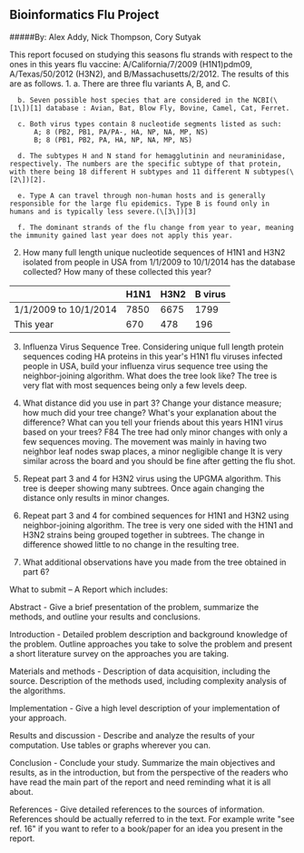 Bioinformatics Flu Project
--------------------------
#####By: Alex Addy, Nick Thompson, Cory Sutyak


This report focused on studying this seasons flu strands with respect to the ones in this years flu vaccine: A/California/7/2009 (H1N1)pdm09, A/Texas/50/2012 (H3N2), and B/Massachusetts/2/2012. The results of this are as follows.
	1.
      a. There are three flu variants A, B, and C.

      b. Seven possible host species that are considered in the NCBI(\[1\])[1] database : Avian, Bat, Blow Fly, Bovine, Camel, Cat, Ferret.

      c. Both virus types contain 8 nucleotide segments listed as such:
          A; 8 (PB2, PB1, PA/PA-, HA, NP, NA, MP, NS)
          B; 8 (PB1, PB2, PA, HA, NP, NA, MP, NS)

      d. The subtypes H and N stand for hemagglutinin and neuraminidase, respectively. The numbers are the specific subtype of that protein, with there being 18 different H subtypes and 11 different N subtypes(\[2\])[2].

      e. Type A can travel through non-human hosts and is generally responsible for the large flu epidemics. Type B is found only in humans and is typically less severe.(\[3\])[3]

      f. The dominant strands of the flu change from year to year, meaning the immunity gained last year does not apply this year.

  2. How many full length unique nucleotide sequences of H1N1 and H3N2 isolated from people in USA from 1/1/2009 to 10/1/2014 has the database collected? How many of these collected this year?

  |                       | H1N1 | H3N2 | B virus |
  | --------------------- | ---- | -----| ------- |
  | 1/1/2009 to 10/1/2014 | 7850 | 6675 |   1799  |
  | This year             |  670 |  478 |    196  |

  3. Influenza Virus Sequence Tree. Considering unique full length protein sequences coding HA proteins in this year's H1N1 flu viruses infected people in USA, build your influenza virus sequence tree using the neighbor-joining algorithm. What does the tree look like?
    The tree is very flat with most sequences being only a few levels deep.

  4. What distance did you use in part 3? Change your distance measure; how much did your tree change? What's your explanation about the difference? What can you tell your friends about this years H1N1 virus based on your trees?
    F84
    The tree had only minor changes with only a few sequences moving. The movement was mainly in having two neighbor leaf nodes swap places, a minor negligible change
    It is very similar across the board and you should be fine after getting the flu shot.

  5. Repeat part 3 and 4 for H3N2 virus using the UPGMA algorithm.  This tree is deeper showing many subtrees.  Once again changing the distance only results in minor changes.

  6. Repeat part 3 and 4 for combined sequences for H1N1 and H3N2 using neighbor-joining algorithm.  The tree is very one sided with the H1N1 and H3N2 strains being grouped together
	in subtrees.  The change in difference showed little to no change in the resulting tree.

  7. What additional observations have you made from the tree obtained in part 6?  

  [1]: http://www.ncbi.nlm.nih.gov/genomes/FLU/aboutdatabase.html
  [2]: http://www.cdc.gov/flu/about/viruses/types.htm
  [3]: http://www.webmd.com/cold-and-flu/flu-guide/advanced-reading-types-of-flu-viruses
  
What to submit – A Report which includes:

  Abstract - Give a brief presentation of the problem, summarize the methods, and outline your results and conclusions.

  Introduction - Detailed problem description and background knowledge of the problem. Outline approaches you take to solve the problem and present a short literature survey on the approaches you are taking. 

  Materials and methods - Description of data acquisition, including the source. Description of the methods used, including complexity analysis of the algorithms.

  Implementation - Give a high level description of your implementation of your approach.

  Results and discussion - Describe and analyze the results of your computation. Use tables or graphs wherever you can.

  Conclusion - Conclude your study. Summarize the main objectives and results, as in the introduction, but from the perspective of the readers who have read the main part of the report and need reminding what it is all about. 

  References - Give detailed references to the sources of information. References should be actually referred to in the text. For example write "see ref. 16" if you want to refer to a book/paper for an idea you present in the report. 
